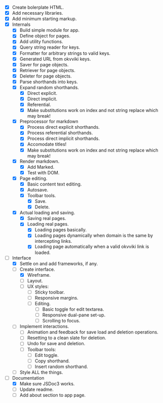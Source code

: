 - [x]   Create bolerplate HTML.
- [x]   Add necessary libraries.
- [x]   Add minimum starting markup.
- [x]   Internals
    - [x]   Build simple module for app.
    - [x]   Define object for pages.
    - [x]   Add utility functions.
    - [x]   Query string reader for keys.
    - [x]   Formatter for arbitrary strings to valid keys.
    - [x]   Generated URL from okvviki keys.
    - [x]   Saver for page objects.
    - [x]   Retriever for page objects.
    - [x]   Deleter for page objects.
    - [x]   Parse shorthands into keys.
    - [x]   Expand random shorthands.
        - [x]   Direct explicit.
        - [x]   Direct implicit.
        - [x]   Referential.
        - [x]   Make substitutions work on index and not string replace which may break!
    - [x]   Preprocessor for markdown
        - [x]   Process direct explicit shorthands.
        - [x]   Process referential shorthands.
        - [x]   Process direct implicit shorthands.
        - [x]   Accomodate titles!
        - [x]   Make substitutions work on index and not string replace which may break!
    - [x]   Render markdown.
        - [x]    Add Marked.
        - [x]    Test with DOM.
    - [x]   Page editing.
        - [x]   Basic content text editing.
        - [x]   Autosave.
        - [x]   Toolbar tools.
            - [x]   Save.
            - [x]   Delete.
    - [x]   Actual loading and saving.
        - [x]   Saving real pages.
        - [x]   Loading real pages.
            - [x]   Loading pages basically.
            - [x]   Loading pages dynamically when domain is the same by intercepting links.
            - [x]   Loading page automatically when a valid okvviki link is loaded.
- [ ]   Interface
    - [x]   Settle on and add frameworks, if any.
    - [ ]   Create interface.
        - [x] Wireframe.
        - [ ] Layout.
        - [ ] UX styles:
            - [ ]   Sticky toolbar.
            - [ ]   Responsive margins.
            - [ ]   Editing.
                - [ ]   Basic toggle for edit textarea.
                - [ ]   Responsive dual-pane set-up.
                - [ ]   Scrolling to focus.
    - [ ]   Implement interactions.
        - [ ]   Animation and feedback for save load and deletion operations.
        - [ ]   Resetting to a clean slate for deletion.
        - [ ]   Undo for save and deletion.
        - [ ]   Toolbar tools:
            - [ ]   Edit toggle.
            - [ ]   Copy shorthand.
            - [ ]   Insert random shorthand.
    - [ ]   Style ALL the things.
- [ ]   Documentation
    - [x]   Make sure JSDoc3 works.
    - [ ]   Update readme.
    - [ ]   Add about section to app page.
